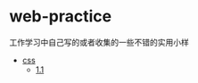 # web-practice
工作学习中自己写的或者收集的一些不错的实用小样

* [css]()
  * [1.1](https://hogozhang.github.io/web-practice/cssDemos/polygon)
